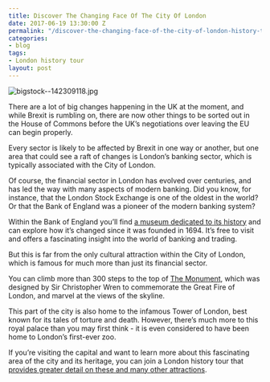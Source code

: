 ```yaml
---
title: Discover The Changing Face Of The City Of London
date: 2017-06-19 13:30:00 Z
permalink: "/discover-the-changing-face-of-the-city-of-london-history-tour/"
categories:
- blog
tags:
- London history tour
layout: post
---
```


![bigstock--142309118.jpg](/uploads/bigstock--142309118.jpg)

There are a lot of big changes happening in the UK at the moment, and while Brexit is rumbling on, there are now other things to be sorted out in the House of Commons before the UK’s negotiations over leaving the EU can begin properly.

Every sector is likely to be affected by Brexit in one way or another, but one area that could see a raft of changes is London’s banking sector, which is typically associated with the City of London.

Of course, the financial sector in London has evolved over centuries, and has led the way with many aspects of modern banking. Did you know, for instance, that the London Stock Exchange is one of the oldest in the world? Or that the Bank of England was a pioneer of the modern banking system?

Within the Bank of England you’ll find [a museum dedicated to its history](http://www.visitlondon.com/things-to-do/place/611007-bank-of-england-museum) and can explore how it’s changed since it was founded in 1694. It’s free to visit and offers a fascinating insight into the world of banking and trading.

But this is far from the only cultural attraction within the City of London, which is famous for much more than just its financial sector.

You can climb more than 300 steps to the top of [The Monument](http://www.visitlondon.com/things-to-do/place/100165-monument), which was designed by Sir Christopher Wren to commemorate the Great Fire of London, and marvel at the views of the skyline.

This part of the city is also home to the infamous Tower of London, best known for its tales of torture and death. However, there’s much more to this royal palace than you may first think - it is even considered to have been home to London’s first-ever zoo.

If you’re visiting the capital and want to learn more about this fascinating area of the city and its heritage, you can join a London history tour that [provides greater detail on these and many other attractions](https://www.insider-london.co.uk/tours/london-finance-walking-tour/).
